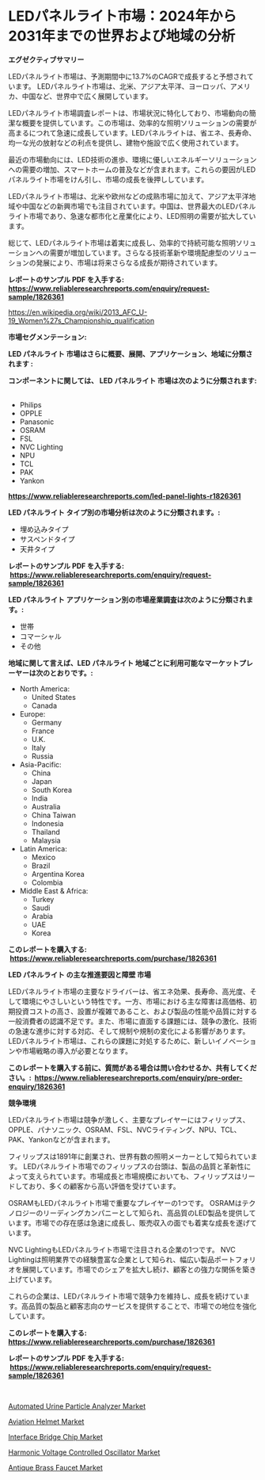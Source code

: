 <p><h1>LEDパネルライト市場：2024年から2031年までの世界および地域の分析</h1></p><p><strong>エグゼクティブサマリー</strong></p>
<p><p>LEDパネルライト市場は、予測期間中に13.7%のCAGRで成長すると予想されています。 LEDパネルライト市場は、北米、アジア太平洋、ヨーロッパ、アメリカ、中国など、世界中で広く展開しています。</p><p>LEDパネルライト市場調査レポートは、市場状況に特化しており、市場動向の簡潔な概要を提供しています。この市場は、効率的な照明ソリューションの需要が高まるにつれて急速に成長しています。LEDパネルライトは、省エネ、長寿命、均一な光の放射などの利点を提供し、建物や施設で広く使用されています。</p><p>最近の市場動向には、LED技術の進歩、環境に優しいエネルギーソリューションへの需要の増加、スマートホームの普及などが含まれます。これらの要因がLEDパネルライト市場をけん引し、市場の成長を後押ししています。</p><p>LEDパネルライト市場は、北米や欧州などの成熟市場に加えて、アジア太平洋地域や中国などの新興市場でも注目されています。中国は、世界最大のLEDパネルライト市場であり、急速な都市化と産業化により、LED照明の需要が拡大しています。</p><p>総じて、LEDパネルライト市場は着実に成長し、効率的で持続可能な照明ソリューションへの需要が増加しています。さらなる技術革新や環境配慮型のソリューションの発展により、市場は将来さらなる成長が期待されています。</p></p>
<p><strong>レポートのサンプル PDF を入手する: <a href="https://www.reliableresearchreports.com/enquiry/request-sample/1826361">https://www.reliableresearchreports.com/enquiry/request-sample/1826361</a></strong></p>
<p><a href="https://en.wikipedia.org/wiki/2013_AFC_U-19_Women%27s_Championship_qualification">https://en.wikipedia.org/wiki/2013_AFC_U-19_Women%27s_Championship_qualification</a></p>
<p><strong>市場セグメンテーション:</strong></p>
<p><strong> LED パネルライト 市場はさらに概要、展開、アプリケーション、地域に分類されます :</strong></p>
<p><strong>コンポーネントに関しては、 LED パネルライト 市場は次のように分類されます: &nbsp;</strong></p>
<p><ul><li>Philips</li><li>OPPLE</li><li>Panasonic</li><li>OSRAM</li><li>FSL</li><li>NVC Lighting</li><li>NPU</li><li>TCL</li><li>PAK</li><li>Yankon</li></ul></p>
<p><strong><a href="https://www.reliableresearchreports.com/led-panel-lights-r1826361">https://www.reliableresearchreports.com/led-panel-lights-r1826361</a></strong></p>
<p><strong> LED パネルライト タイプ別の市場分析は次のように分類されます。:</strong></p>
<p><ul><li>埋め込みタイプ</li><li>サスペンドタイプ</li><li>天井タイプ</li></ul></p>
<p><strong>レポートのサンプル PDF を入手する: &nbsp;<a href="https://www.reliableresearchreports.com/enquiry/request-sample/1826361">https://www.reliableresearchreports.com/enquiry/request-sample/1826361</a></strong></p>
<p><strong> LED パネルライト アプリケーション別の市場産業調査は次のように分類されます。:</strong></p>
<p><ul><li>世帯</li><li>コマーシャル</li><li>その他</li></ul></p>
<p><strong>地域に関して言えば、LED パネルライト 地域ごとに利用可能なマーケットプレーヤーは次のとおりです。:</strong></p>
<p><ul>
    <li>
        North America:
        <ul>
            <li>United States</li>
            <li>Canada</li>
        </ul>
    </li>
    <li>
        Europe:
        <ul>
            <li>Germany</li>
            <li>France</li>
            <li>U.K.</li>
            <li>Italy</li>
            <li>Russia</li>
        </ul>
    </li>
    <li>
        Asia-Pacific:
        <ul>
            <li>China</li>
            <li>Japan</li>
            <li>South Korea</li>
            <li>India</li>
            <li>Australia</li>
            <li>China Taiwan</li>
            <li>Indonesia</li>
            <li>Thailand</li>
            <li>Malaysia</li>
        </ul>
    </li>
    <li>
        Latin America:
        <ul>
            <li>Mexico</li>
            <li>Brazil</li>
            <li>Argentina Korea</li>
            <li>Colombia</li>
        </ul>
    </li>
    <li>
        Middle East & Africa:
        <ul>
            <li>Turkey</li>
            <li>Saudi</li>
            <li>Arabia</li>
            <li>UAE</li>
            <li>Korea</li>
        </ul>
    </li>
    </ul></p>
<p><strong>このレポートを購入する: &nbsp;<a href="https://www.reliableresearchreports.com/purchase/1826361">https://www.reliableresearchreports.com/purchase/1826361</a></strong></p>
<p><strong>LED パネルライト の主な推進要因と障壁 市場</strong></p>
<p><p>LEDパネルライト市場の主要なドライバーは、省エネ効果、長寿命、高光度、そして環境にやさしいという特性です。一方、市場における主な障害は高価格、初期投資コストの高さ、設置が複雑であること、および製品の性能や品質に対する一般消費者の認識不足です。また、市場に直面する課題には、競争の激化、技術の急速な進歩に対する対応、そして規制や規制の変化による影響があります。 LEDパネルライト市場は、これらの課題に対処するために、新しいイノベーションや市場戦略の導入が必要となります。</p></p>
<p><strong>このレポートを購入する前に、質問がある場合は問い合わせるか、共有してください。:&nbsp; <a href="https://www.reliableresearchreports.com/enquiry/pre-order-enquiry/1826361">https://www.reliableresearchreports.com/enquiry/pre-order-enquiry/1826361</a></strong></p>
<p><strong>競争環境</strong></p>
<p><p>LEDパネルライト市場は競争が激しく、主要なプレイヤーにはフィリップス、OPPLE、パナソニック、OSRAM、FSL、NVCライティング、NPU、TCL、PAK、Yankonなどが含まれます。</p><p>フィリップスは1891年に創業され、世界有数の照明メーカーとして知られています。 LEDパネルライト市場でのフィリップスの台頭は、製品の品質と革新性によって支えられています。市場成長と市場規模においても、フィリップスはリードしており、多くの顧客から高い評価を受けています。</p><p>OSRAMもLEDパネルライト市場で重要なプレイヤーの1つです。 OSRAMはテクノロジーのリーディングカンパニーとして知られ、高品質のLED製品を提供しています。市場での存在感は急速に成長し、販売収入の面でも着実な成長を遂げています。</p><p>NVC LightingもLEDパネルライト市場で注目される企業の1つです。 NVC Lightingは照明業界での経験豊富な企業として知られ、幅広い製品ポートフォリオを展開しています。市場でのシェアを拡大し続け、顧客との強力な関係を築き上げています。</p><p>これらの企業は、LEDパネルライト市場で競争力を維持し、成長を続けています。高品質の製品と顧客志向のサービスを提供することで、市場での地位を強化しています。</p></p>
<p><strong>このレポートを購入する: &nbsp; <a href="https://www.reliableresearchreports.com/purchase/1826361">https://www.reliableresearchreports.com/purchase/1826361</a></strong></p>
<p><strong>レポートのサンプル PDF を入手する: &nbsp;<a href="https://www.reliableresearchreports.com/enquiry/request-sample/1826361">https://www.reliableresearchreports.com/enquiry/request-sample/1826361</a></strong><strong></strong></p>
<p>&nbsp;</p>
<p><p><a href="https://issuu.com/reportprime-2/docs/automated-urine-particle-analyzer-market-size-2030">Automated Urine Particle Analyzer Market</a></p><p><a href="https://github.com/emnqcawl19/Market-Research-Report-List-1/blob/main/aviation-helmet-market.md">Aviation Helmet Market</a></p><p><a href="https://medium.com/@darrensipes2023/global-interface-bridge-chip-market-share-and-growth-opportunities-and-market-size-growing-with-a-1cc213b6ec6a">Interface Bridge Chip Market</a></p><p><a href="https://medium.com/@emiliomartelli542/harmonic-voltage-controlled-oscillator-market-size-growth-and-industry-analysis-by-market-43966d68035c">Harmonic Voltage Controlled Oscillator Market</a></p><p><a href="https://github.com/kulaberyasin52/Market-Research-Report-List-1/blob/main/antique-brass-faucet-market.md">Antique Brass Faucet Market</a></p></p>